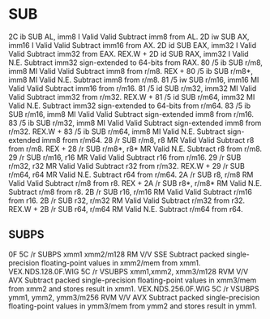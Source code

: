 SUB
===

2C ib SUB AL, imm8 I Valid Valid Subtract imm8 from AL.
2D iw SUB AX, imm16 I Valid Valid Subtract imm16 from AX.
2D id SUB EAX, imm32 I Valid Valid Subtract imm32 from EAX.
REX.W + 2D id SUB RAX, imm32 I Valid N.E. Subtract imm32 sign-extended to 64-bits 
from RAX.
80 /5 ib SUB r/m8, imm8 MI Valid Valid Subtract imm8 from r/m8.
REX + 80 /5 ib SUB r/m8*, imm8 MI Valid N.E. Subtract imm8 from r/m8.
81 /5 iw SUB r/m16, imm16 MI Valid Valid Subtract imm16 from r/m16.
81 /5 id SUB r/m32, imm32 MI Valid Valid Subtract imm32 from r/m32.
REX.W + 81 /5 id SUB r/m64, imm32 MI Valid N.E. Subtract imm32 sign-extended to 64-bits 
from r/m64.
83 /5 ib SUB r/m16, imm8 MI Valid Valid Subtract sign-extended imm8 from r/m16.
83 /5 ib SUB r/m32, imm8 MI Valid Valid Subtract sign-extended imm8 from r/m32.
REX.W + 83 /5 ib SUB r/m64, imm8 MI Valid N.E. Subtract sign-extended imm8 from r/m64.
28 /r SUB r/m8, r8 MR Valid Valid Subtract r8 from r/m8.
REX + 28 /r SUB r/m8*, r8* MR Valid N.E. Subtract r8 from r/m8.
29 /r SUB r/m16, r16 MR Valid Valid Subtract r16 from r/m16.
29 /r SUB r/m32, r32 MR Valid Valid Subtract r32 from r/m32.
REX.W + 29 /r SUB r/m64, r64 MR Valid N.E. Subtract r64 from r/m64.
2A /r SUB r8, r/m8 RM Valid Valid Subtract r/m8 from r8.
REX + 2A /r SUB r8*, r/m8* RM Valid N.E. Subtract r/m8 from r8.
2B /r SUB r16, r/m16 RM Valid Valid Subtract r/m16 from r16.
2B /r SUB r32, r/m32 RM Valid Valid Subtract r/m32 from r32.
REX.W + 2B /r SUB r64, r/m64 RM Valid N.E. Subtract r/m64 from r64.

## SUBPS

0F 5C /r
SUBPS xmm1 xmm2/m128
RM V/V SSE Subtract packed single-precision floating-point values in xmm2/mem from xmm1.
VEX.NDS.128.0F.WIG 5C /r
VSUBPS xmm1,xmm2, xmm3/m128
RVM V/V AVX Subtract packed single-precision floating-point values in xmm3/mem from xmm2 and stores result in xmm1.
VEX.NDS.256.0F.WIG 5C /r
VSUBPS ymm1, ymm2, ymm3/m256
RVM V/V AVX Subtract packed single-precision floating-point values in ymm3/mem from ymm2 and stores result in ymm1.
